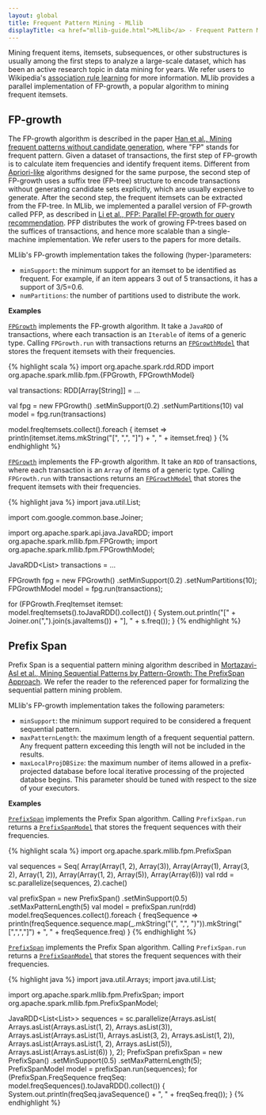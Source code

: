 ```yaml
---
layout: global
title: Frequent Pattern Mining - MLlib
displayTitle: <a href="mllib-guide.html">MLlib</a> - Frequent Pattern Mining
---
```


Mining frequent items, itemsets, subsequences, or other substructures is usually among the
first steps to analyze a large-scale dataset, which has been an active research topic in
data mining for years.
We refer users to Wikipedia's [association rule learning](http://en.wikipedia.org/wiki/Association_rule_learning)
for more information.
MLlib provides a parallel implementation of FP-growth,
a popular algorithm to mining frequent itemsets.

## FP-growth

The FP-growth algorithm is described in the paper
[Han et al., Mining frequent patterns without candidate generation](http://dx.doi.org/10.1145/335191.335372),
where "FP" stands for frequent pattern.
Given a dataset of transactions, the first step of FP-growth is to calculate item frequencies and identify frequent items.
Different from [Apriori-like](http://en.wikipedia.org/wiki/Apriori_algorithm) algorithms designed for the same purpose,
the second step of FP-growth uses a suffix tree (FP-tree) structure to encode transactions without generating candidate sets
explicitly, which are usually expensive to generate.
After the second step, the frequent itemsets can be extracted from the FP-tree.
In MLlib, we implemented a parallel version of FP-growth called PFP,
as described in [Li et al., PFP: Parallel FP-growth for query recommendation](http://dx.doi.org/10.1145/1454008.1454027).
PFP distributes the work of growing FP-trees based on the suffices of transactions,
and hence more scalable than a single-machine implementation.
We refer users to the papers for more details.

MLlib's FP-growth implementation takes the following (hyper-)parameters:

* `minSupport`: the minimum support for an itemset to be identified as frequent.
  For example, if an item appears 3 out of 5 transactions, it has a support of 3/5=0.6.
* `numPartitions`: the number of partitions used to distribute the work.

**Examples**

<div class="codetabs">
<div data-lang="scala" markdown="1">

[`FPGrowth`](api/scala/index.html#org.apache.spark.mllib.fpm.FPGrowth) implements the
FP-growth algorithm.
It take a `JavaRDD` of transactions, where each transaction is an `Iterable` of items of a generic type.
Calling `FPGrowth.run` with transactions returns an
[`FPGrowthModel`](api/scala/index.html#org.apache.spark.mllib.fpm.FPGrowthModel)
that stores the frequent itemsets with their frequencies.

{% highlight scala %}
import org.apache.spark.rdd.RDD
import org.apache.spark.mllib.fpm.{FPGrowth, FPGrowthModel}

val transactions: RDD[Array[String]] = ...

val fpg = new FPGrowth()
  .setMinSupport(0.2)
  .setNumPartitions(10)
val model = fpg.run(transactions)

model.freqItemsets.collect().foreach { itemset =>
  println(itemset.items.mkString("[", ",", "]") + ", " + itemset.freq)
}
{% endhighlight %}

</div>

<div data-lang="java" markdown="1">

[`FPGrowth`](api/java/org/apache/spark/mllib/fpm/FPGrowth.html) implements the
FP-growth algorithm.
It take an `RDD` of transactions, where each transaction is an `Array` of items of a generic type.
Calling `FPGrowth.run` with transactions returns an
[`FPGrowthModel`](api/java/org/apache/spark/mllib/fpm/FPGrowthModel.html)
that stores the frequent itemsets with their frequencies.

{% highlight java %}
import java.util.List;

import com.google.common.base.Joiner;

import org.apache.spark.api.java.JavaRDD;
import org.apache.spark.mllib.fpm.FPGrowth;
import org.apache.spark.mllib.fpm.FPGrowthModel;

JavaRDD<List<String>> transactions = ...

FPGrowth fpg = new FPGrowth()
  .setMinSupport(0.2)
  .setNumPartitions(10);
FPGrowthModel<String> model = fpg.run(transactions);

for (FPGrowth.FreqItemset<String> itemset: model.freqItemsets().toJavaRDD().collect()) {
   System.out.println("[" + Joiner.on(",").join(s.javaItems()) + "], " + s.freq());
}
{% endhighlight %}

</div>
</div>

## Prefix Span

Prefix Span is a sequential pattern mining algorithm described in
[Mortazavi-Asl et al., Mining Sequential Patterns by Pattern-Growth: The
PrefixSpan Approach](http://dx.doi.org/10.1109%2FTKDE.2004.77). We refer
the reader to the referenced paper for formalizing the sequential
pattern mining problem.

MLlib's FP-growth implementation takes the following parameters:

* `minSupport`: the minimum support required to be considered a frequent
  sequential pattern.
* `maxPatternLength`: the maximum length of a frequent sequential
  pattern. Any frequent pattern exceeding this length will not be
  included in the results.
* `maxLocalProjDBSize`: the maximum number of items allowed in a
  prefix-projected database before local iterative processing of the
  projected databse begins. This parameter should be tuned with respect
  to the size of your executors.



**Examples**

<div class="codetabs">
<div data-lang="scala" markdown="1">

[`PrefixSpan`](api/scala/index.html#org.apache.spark.mllib.fpm.PrefixSpan) implements the
Prefix Span algorithm.
Calling `PrefixSpan.run` returns a
[`PrefixSpanModel`](api/scala/index.html#org.apache.spark.mllib.fpm.PrefixSpan)
that stores the frequent sequences with their frequencies.

{% highlight scala %}
import org.apache.spark.mllib.fpm.PrefixSpan

val sequences = Seq(
  Array(Array(1, 2), Array(3)),
  Array(Array(1), Array(3, 2), Array(1, 2)),
  Array(Array(1, 2), Array(5)),
  Array(Array(6)))
val rdd = sc.parallelize(sequences, 2).cache()

val prefixSpan = new PrefixSpan()
  .setMinSupport(0.5)
  .setMaxPatternLength(5)
val model = prefixSpan.run(rdd)
model.freqSequences.collect().foreach { freqSequence =>
  println(freqSequence.sequence.map(_.mkString("(", ",", ")")).mkString("[",",","]") + ", " + freqSequence.freq)
}
{% endhighlight %}

</div>

<div data-lang="java" markdown="1">

[`PrefixSpan`](api/java/org/apache/spark/mllib/fpm/PrefixSpan.html) implements the
Prefix Span algorithm.
Calling `PrefixSpan.run` returns a
[`PrefixSpanModel`](api/java/org/apache/spark/mllib/fpm/PrefixSpanModel.html)
that stores the frequent sequences with their frequencies.

{% highlight java %}
import java.util.Arrays;
import java.util.List;

import org.apache.spark.mllib.fpm.PrefixSpan;
import org.apache.spark.mllib.fpm.PrefixSpanModel;

JavaRDD<List<List<Integer>>> sequences = sc.parallelize(Arrays.asList(
  Arrays.asList(Arrays.asList(1, 2), Arrays.asList(3)),
  Arrays.asList(Arrays.asList(1), Arrays.asList(3, 2), Arrays.asList(1, 2)),
  Arrays.asList(Arrays.asList(1, 2), Arrays.asList(5)),
  Arrays.asList(Arrays.asList(6))
), 2);
PrefixSpan prefixSpan = new PrefixSpan()
  .setMinSupport(0.5)
  .setMaxPatternLength(5);
PrefixSpanModel<Integer> model = prefixSpan.run(sequences);
for (PrefixSpan.FreqSequence<Integer> freqSeq: model.freqSequences().toJavaRDD().collect()) {
  System.out.println(freqSeq.javaSequence() + ", " + freqSeq.freq());
}
{% endhighlight %}

</div>
</div>

